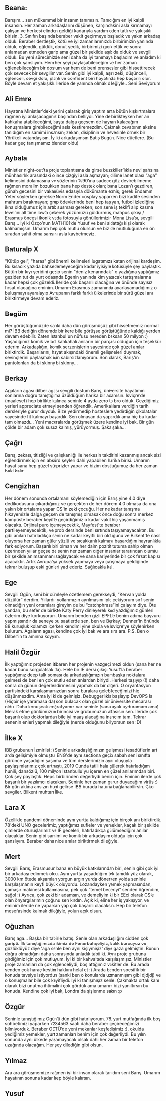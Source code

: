 ## Beana:
Barışım… sen mükemmel bir insanın tanımısın. Tanıdığım en iyi kalpli insansın. Her zaman arkadaşlarını düşünen, karşındakini asla kırmamayı çalışan ve herkesi elinden geldiği kadarıyla yardım eden tatlı ve yakışıklı birisin. 3. Sınıfın başında beraber vakit geçirmeye başladık ve yakın arkadaş olduk. Beraber dertleştik, kötü ve iyi zamanlarımızda birbirimizin yanında olduk, eğlendik, güldük, donut yedik, birbirimizi gıcık ettik ve sonra anlamadan etmeden garip ama güzel bir şekilde aşık da olduk ve sevgili olduk. Bu yeni sürecimizde seni daha da iyi tanımaya başladım ve anladım ki ben çok şanslıyım. Hem her şeyi paylaşabileceğim ve her zaman eğlenebileceğim bir dostum var hem de beni prensesler gibi hissettirecek çok sevecek bir sevgilim var. Senin gibi iyi kalpli, aşırı zeki, düşünceli, eğlenceli, sevgi dolu, planlı ve confident biri hayatında hep başarılı olur. Böyle devam et yakışıklı. İleride de yanında olmak dileğiyle.. Seni Seviyorum
## Ali Emre
Hayatına Ministler'deki yerini çalarak giriş yaptım ama bütün kışkırtmalara rağmen iyi anlaşacağımız başından belliydi. Yine de birlikteyken her an kahkaha atabileceğimi, başta dalga geçsem de hayran kalacağım konuşmalara girebileceğimi asla kestiremezdim. Çakmak cevabının aksine tanıdığım en samimi insansın; zekan, disiplinin ve hevesinle örnek bir Yörükeli vatandaşısın. İyi ki arkadaşımsın Batış Bugün. Nice düetlere. (Bu kadar geç tanışmamız blender oldu)
## Aybala
Ministler night-out’ta proje toplantısına da girse buzzkiller’lıkla nevi şahsına münhasırlık arasındaki o ince çizgiyi asla aşmayan; dilime lanet olası “aga” kelimesini dolamasına ve sözlerinin %90’ına sadece göz devirebilmeme rağmen moralim bozukken bana hep destek olan; bana Lozan’ı gezdiren, günah gecesini bir vakanüvis edasıyla dökümante etmiş; gerek Endamın Yeter söylerken gerekse Norm Ender cosplay yaparken bizi kadife sesinden mahrum bırakmayan; grup ödevlerinde beni hep taşıyan, futbol izlediğine ikna olduğumuz için artık susması gereken; son sene iş teklifi alıp kasma level’ını all time low’a çekerek yüzümüzü güldürmüş, mahpus çıkışı / Erasmus öncesi ikonik veda fotosuyla gönüllerimizin Mona Lisa’sı, sevgili Barış... İyi ki Özço’nun MATH101’de Yusuf ve beni aldattığı kişi olarak kalmamışsın. Umarım hep çok mutlu olursun ve biz de mutluluğuna en ön sıradan şahit olma şansını asla kaybetmeyiz.
## Baturalp X
"Kütüp gel", "haras" gibi önemli kelimeleri lugatımıza katan orijinal kardeşim. Bu kısacık yazıda bahsedemeyeceğim kadar iyisiyle kötüsüyle şey paylaştık. Bütün bir kıyı şeridini gezip senin "deniz kenarındaki" o yazlığına yaptığımız geziden tut da yurt odasında Egenin yanında kim yatacak tartışmalarına kadar hepsi çok güzeldi. İleride çok başarılı olacağına ve önünde sayısız fırsat olacağına eminim. Umarım Erasmus zamanında ayarlayamadığımız o buluşmayı ayaralayıp Avrupanın farklı farklı ülkelerinde bir sürü güzel anı biriktirmeye devam ederiz.
## Begüm
Her görüştüğümüzde sanki daha dün görüşmüşüz gibi hissetmemiz normal mi? İBB dediğin dönemde bir kere bile görüşse görüştüğünde kaldığı yerden devam edebilir. Zaten İstanbul'un nüfusu nereden baksan 50 milyon :) Yaşadığımız komik ve bol kahkahalı anıların bir parçası olduğun için teşekkür ederim. Arkadaşlığın, komik serzenişlerin sayesinde çok güzel anılar biriktirdik.  Başarılarını, hayat akışındaki önemli gelişmeleri duymak, sevinçlerini paylaşmak için sabırsızlanıyorum. Son olarak, Barış'ın pantolonları da bi skinny bi skinny...
## Berkay
Agaların agası dilber agası sevgili dostum Barış, üniversite hayatımın sonlarına doğru tanıştığıma üzüldüğüm harika bir adamsın. İsviçre’de (maalesef) hep birlikte kalınca seninle 4 ayda zero to bro olduk. Gezdiğimiz yerleri appreciate etmeyi senden öğrendik. Amerikalılara verdiğin tarih dersleriyle gurur duyduk. Bize yedirmedip hosteslere yedirdiğin çikolatalar sayesinde fit kalmayı başardık. Sen olmasan da yapardık ama hiç bu kadar tam olmazdı… Yeni maceralarda görüşmek üzere kendine iyi bak. Bir gün çölde bir adam çok susuz kalmış, yürüyormuş. Şaka şaka…
## Çağrı
Barış, zekası, titizliği ve çalışkanlığı ile herkesin takdirini kazanmış ancak sizi eğlendirmek için en absürd şeyleri dahi yapabilen harika birisi. Umarım hayat sana hep güzel sürprizler yapar ve bizim dostluğumuz da her zaman baki kalır.
## Cengizhan
Her dönem sonunda ortalamanı söylemediğin için Barış yine 4.0 diye dedikodusunu çıkardığımız ve gerçekten de her dönem 4.0 olmasa da ona yakın bir ortalama yapan CS'in zeki çocuğu. Her ne kadar tanışma hikayemizle dalga geçsen de tanışmış olmasak önce doğu sonra merkez kampüste beraber keyifle geçirdiğimiz o kadar vakit hiç yaşanmamış olacaktı. Orijinal puro içemeyecektik, Mayfest'te beraber partileyemeyecektik, ve prob dersinde beni sırtında taşıyamayacaktın. Bu gibi anıları hatırladıkça senin ne kadar keyifli biri olduğunu ve Bilkent'te nasıl oluyorsa her zaman güler yüzlü ve sıcakkanlı kalmayı başardığını hayranlıkla fark ediyorum. Başarılı biri olman ve her daim pozitif tutuma sahip olman üzerinden yıllar geçse de senin her zaman diğer insanlar tarafından olumlu bir şekilde anımsanmanı sağlayacak ve sana kariyerinde bir çok fırsat kapısı açacaktır. Artık Avrupa'ya yüksek yapmaya veya çalışmaya geldiğinde tekrar buluşup eski günleri yad ederiz. Sağlıcakla kal.
## Ege
Sevgili Ogün, seni bir cümleyle özetlemem gerekseydi, “Kervan yolda düzülür” derdim. Yıllardır yollarımızın ayrılmasını iple çekiyorum sırf senin olmadığın yeni ortamlara gireyim de bu “catchphrase”ini çalayım diye. Öte yandan, bu sefer de birlikte Katy Perry dinleyerek kod yazdığımız günleri özlerim diye korkuyorum. Umarım benden gizli EPFL’e benim adıma başvuru yapmışsındır da seneye bu saatlerde sen, ben ve Berkay; Denner’in önünde 88 kuruşluk kolamızı içerken kendimi yine okula ve İsviçre’ye söylenirken bulurum. Agaların agası, kendine çok iyi bak ve ara sıra ara. P.S. Ben o Dilber’in ta amınna koyyım.
## Halil Özgür
İlk yaptığımız projeden itibaren her projenin vazgeçilmezi oldun (sana her ne kadar bunu sorgulatsak da). Hele bir IE dersi çıkışı Yusuf’la beraber yaptığımız deep talk sonrası da arkadaşlığımızın bambaşka noktalara gelmesi de beni en çok mutlu eden anlardan biriydi. Herkesi taşıyıp (!) daha sonra da günün değerlendirmesini yapmak da bir diğeri. O oryantasyon partisindeki karşılaşmamızdan sonra buralara gelebileceğimizi hiç düşünmezdim. Ama iyi ki de gelmişiz. Debuggerlıkla başlayıp DevOPS la (Hiçbir işe yaramasa da) son bulacak olan güzel bir üniversite mecarası oldu. Daha konuşcak coğrafyamız var seninle (sana ayak uyduramam ama). Merak etme gönlümüzün birincisi ve grubumuzun alfasısın sen. İleride çok başarılı olup doktorlardan bile iyi maaş alacağına inancım tam. Tekrar senenin enleri yapmak dileğiyle (nerde olduğunu biliyorsun sen :D)
## İlke X
IBB grubunun İzmirlisi :) Seninle arkadaşlığımızın gelişmesi tesadüflerin art arda gelişimiyle olmuştu. ENG'de aynı sectiona geçip sabah seni sınıfta görünce yaşadığım şaşırma ve tüm derslerimizin aynı oluşuyla paylaşımlarımız çok artmıştı. 2019 Cunda tatili hala gülerek hatırladığım hunili, dansözlü, 100 milyon İstanbullu'yu içeren en güzel anılarımdan biri. Çok şey paylaştık. Hepsi birbirinden değerliydi benim için. Eminim ilerde çok başarılı bir yazılımcı olacaksın. Seninle her zaman gurur duyacağım virüs :) Bir gün aklına ansızın huni gelirse IBB burada hattına bağlanabilirsin. Çko sevgiler. Bilkent muhtarı İlke.
## Lara X
Özellikle pandemi döneminde aynı yurtta kaldığımız için birçok anı biriktirdik. 78'deki UNO gecelerimiz, yaptığımız sufleler ve yemekler, kaçak bir şekilde çimlerde oturuşlarımız ve IF geceleri, hatırladıkça gülümsediğim anılar olacaklar. Senin gibi samimi ve komik bir arkadaşım olduğu için çok şanslıyım. Beraber daha nice anılar biriktirmek dileğiyle.
## Mert
Sevgili Barış, Erasmusun bana en büyük katkılarından biri, senin gibi çok iyi bir arkadaşı edinmek oldu. Aynı yurtta yaşaddığım tek tanıdık yüz olarak, 3000 km ötede akşamları yorgun argın yurda dönerken yolda seninle karşılaşmanın keyfi büyük oluyordu. Lozandayken yemek yapmasından, çamaşır makinesi kullanmasına, pek çok “temel beceriyi” senden öğrendim, sağol :) Ayrıca, çok zeki bir adamsın, ve demeliyim ki bir EEci olarak CS’e olan önyargılarımın çoğunu sen kırdın. Açık ki, eline her iş yakışıyor, ve eminim ileride ne yaparsan yap çok başarılı olacaksın. Hep bir telefon mesefasinde kalmak dileğiyle, yolun açık olsun.
## Oğuzhan
Barış aga... Başka bir tabirle batış. Senle olan arkadaşlığım cidden çok garipti. İlk tanıştığımızda ikimiz de Fenerbahçeliyiz, balık burcuyuz ve gözlüklüyüz diye 'aga senle ben aynı kişiymişiz' diye gaza gelmiştin. Bunun doğru olmadığını daha sonrasında anladık tabii ki. Aynı proje grubuna girdiğimiz için çok mutluyum. İyi ki bir kahvaltıda karşılaşmışız. Ministler proje zamanları da çok eğlenceliydi, boş attığımız vakitler de. Bu arada senden çok haraç kestim hakkını helal et :) Arada benden spesifik bir konuda tavsiye istiyordun (sanki ben o konularda uzmanmışım gibi djdjdj) ve o konuşmalar bile çok keyifliydi. İyi ki tanışmışız senle. Çakmakta ortak kanı olarak bizi unutma ihtimalini çok gördük ama umarım bizi yanıltırsın bu konuda. Kendine çok iyi bak, Londra'da şişlenme sakın :p
## Özgür
Seninle tanıştığımız Ogün’ü dün gibi hatırlıyorum. 78. yurt mutfağında ilk boş sohbetimizi yaparken 7234563 saati daha beraber geçireceğimizi bilmiyorduk. Beraber ODTÜ’de yeni mekanlar keşfedişimiz :), okulda yediğimiz yemekler, yurt zamanları benim için çok değerliydi. Bu yılın sonunda aynı ülkede yaşamayacak olsak dahi her zaman bir telefon uzağında olacağım. Her şey dilediğin gibi olsun.
## Yılmaz
Ara ara görüşmemize rağmen iyi bir insan olarak tanıdım seni Barış. Umarım hayatının sonuna kadar hep böyle kalırsın.
## Yusuf


